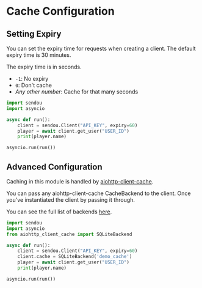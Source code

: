 # Cache Configuration

## Setting Expiry

You can set the expiry time for requests when creating a client. The default expiry time is 30 minutes.

The expiry time is in seconds.

- `-1`: No expiry
- `0`: Don't cache
- *Any other number*: Cache for that many seconds

```python
import sendou
import asyncio

async def run():
    client = sendou.Client("API_KEY", expiry=60)
    player = await client.get_user("USER_ID")
    print(player.name)

asyncio.run(run())
```

## Advanced Configuration

Caching in this module is handled by [aiohttp-client-cache](https://pypi.org/project/aiohttp-client-cache/).

You can pass any aiohttp-client-cache CacheBackend to the client. 
Once you've instantiated the client by passing it through.

You can see the full list of backends [here](https://aiohttp-client-cache.readthedocs.io/en/stable/backends.html).

```python
import sendou
import asyncio
from aiohttp_client_cache import SQLiteBackend

async def run():
    client = sendou.Client("API_KEY", expiry=60)
    client.cache = SQLiteBackend('demo_cache')
    player = await client.get_user("USER_ID")
    print(player.name)

asyncio.run(run())
```